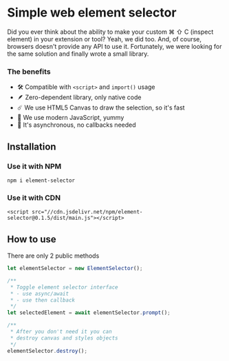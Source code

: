 # Simple web element selector

Did you ever think about the ability to make your custom ⌘ ⇧ C (inspect element) in your extension or tool? Yeah, we did too. And, of course, browsers doesn't provide any API to use it. Fortunately, we were looking for the same solution and finally wrote a small library.

### The benefits

- 🛠 Compatible with `<script>` and `import()` usage
- 🪶 Zero-dependent library, only native code
- ☄️ We use HTML5 Canvas to draw the selection, so it's fast
- 🍩 We use modern JavaScript, yummy
- 💫 It's asynchronous, no callbacks needed

## Installation

### Use it with NPM

```
npm i element-selector
```

### Use it with CDN

```
<script src="//cdn.jsdelivr.net/npm/element-selector@0.1.5/dist/main.js"></script>
```

## How to use

There are only 2 public methods

```js
let elementSelector = new ElementSelector();

/**
 * Toggle element selector interface
 * - use async/await
 * - use then callback
 */
let selectedElement = await elementSelector.prompt();

/**
 * After you don't need it you can
 * destroy canvas and styles objects
 */
elementSelector.destroy();
```
